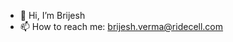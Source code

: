 - 👋 Hi, I’m Brijesh
- 📫 How to reach me: brijesh.verma@ridecell.com

<!---
Brijesh-Ridecell/Brijesh-Ridecell is a ✨ special ✨ repository because its `README.md` (this file) appears on your GitHub profile.
You can click the Preview link to take a look at your changes.
--->
